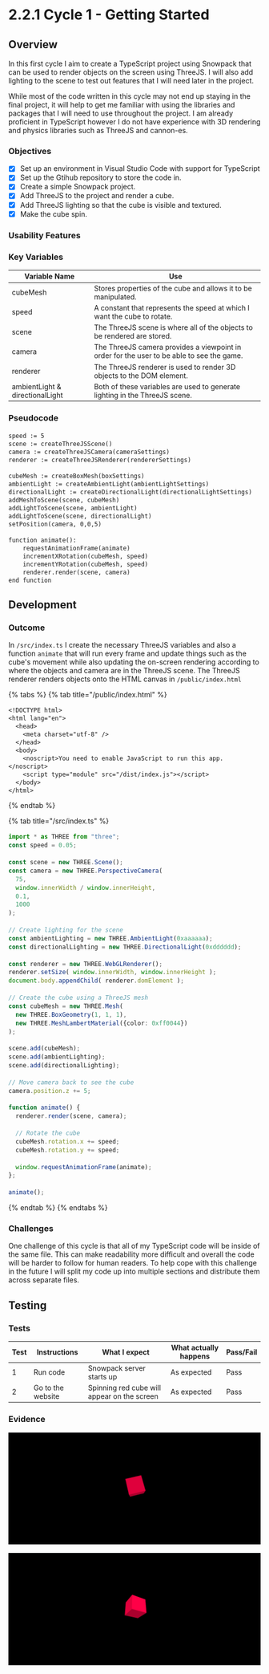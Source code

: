 # 2.2.1 Cycle 1 - Getting Started

## Overview

In this first cycle I aim to create a TypeScript project using Snowpack that can be used to render objects on the screen using ThreeJS. I will also add lighting to the scene to test out features that I will need later in the project.

While most of the code written in this cycle may not end up staying in the final project, it will help to get me familiar with using the libraries and packages that I will need to use throughout the project. I am already proficient in TypeScript however I do not have experience with 3D rendering and physics libraries such as ThreeJS and cannon-es.&#x20;

### Objectives

* [x] Set up an environment in Visual Studio Code with support for TypeScript
* [x] Set up the Gtihub repository to store the code in.
* [x] Create a simple Snowpack project.
* [x] Add ThreeJS to the project and render a cube.
* [x] Add ThreeJS lighting so that the cube is visible and textured.
* [x] Make the cube spin.

### Usability Features

### Key Variables

| Variable Name                   | Use                                                                                       |
| ------------------------------- | ----------------------------------------------------------------------------------------- |
| cubeMesh                        | Stores properties of the cube and allows it to be manipulated.                            |
| speed                           | A constant that represents the speed at which I want the cube to rotate.                  |
| scene                           | The ThreeJS scene is where all of the objects to be rendered are stored.                  |
| camera                          | The ThreeJS camera provides a viewpoint in order for the user to be able to see the game. |
| renderer                        | The ThreeJS renderer is used to render 3D objects to the DOM element.                     |
| ambientLight & directionalLight | Both of these variables are used to generate lighting in the ThreeJS scene.               |

### Pseudocode

```
speed := 5
scene := createThreeJSScene()
camera := createThreeJSCamera(cameraSettings)
renderer := createThreeJSRenderer(rendererSettings)

cubeMesh := createBoxMesh(boxSettings)
ambientLight := createAmbientLight(ambientLightSettings)
directionalLight := createDirectionalLight(directionalLightSettings)
addMeshToScene(scene, cubeMesh)
addLightToScene(scene, ambientLight)
addLightToScene(scene, directionalLight)
setPosition(camera, 0,0,5)

function animate():
    requestAnimationFrame(animate)
    incrementXRotation(cubeMesh, speed)
    incrementYRotation(cubeMesh, speed)
    renderer.render(scene, camera)
end function

```

## Development

### Outcome

In `/src/index.ts` I create the necessary ThreeJS variables and also a function `animate` that will run every frame and update things such as the cube's movement while also updating the on-screen rendering according to where the objects and camera are in the ThreeJS scene. The ThreeJS renderer renders objects onto the HTML canvas in `/public/index.html`

{% tabs %}
{% tab title="/public/index.html" %}
```markup
<!DOCTYPE html>
<html lang="en">
  <head>
    <meta charset="utf-8" />
  </head>
  <body>
    <noscript>You need to enable JavaScript to run this app.</noscript>
    <script type="module" src="/dist/index.js"></script>
  </body>
</html>
```
{% endtab %}

{% tab title="/src/index.ts" %}
```typescript
import * as THREE from "three";
const speed = 0.05;

const scene = new THREE.Scene();
const camera = new THREE.PerspectiveCamera(
  75,
  window.innerWidth / window.innerHeight,
  0.1,
  1000
);

// Create lighting for the scene
const ambientLighting = new THREE.AmbientLight(0xaaaaaa);
const directionalLighting = new THREE.DirectionalLight(0xdddddd);

const renderer = new THREE.WebGLRenderer();
renderer.setSize( window.innerWidth, window.innerHeight ); 
document.body.appendChild( renderer.domElement );

// Create the cube using a ThreeJS mesh
const cubeMesh = new THREE.Mesh(
  new THREE.BoxGeometry(1, 1, 1),
  new THREE.MeshLambertMaterial({color: 0xff0044})
);

scene.add(cubeMesh);
scene.add(ambientLighting);
scene.add(directionalLighting);

// Move camera back to see the cube
camera.position.z += 5;

function animate() {
  renderer.render(scene, camera);
  
  // Rotate the cube
  cubeMesh.rotation.x += speed;
  cubeMesh.rotation.y += speed;
  
  window.requestAnimationFrame(animate);
};

animate();
```
{% endtab %}
{% endtabs %}

### Challenges

One challenge of this cycle is that all of my TypeScript code will be inside of the same file. This can make readability more difficult and overall the code will be harder to follow for human readers. To help cope with this challenge in the future I will split my code up into multiple sections and distribute them across separate files.&#x20;

## Testing

### Tests

| Test | Instructions      | What I expect                               | What actually happens | Pass/Fail |
| ---- | ----------------- | ------------------------------------------- | --------------------- | --------- |
| 1    | Run code          | Snowpack server starts up                   | As expected           | Pass      |
| 2    | Go to the website | Spinning red cube will appear on the screen | As expected           | Pass      |

### Evidence

![](<../.gitbook/assets/image (6).png>)

![Cube in motion](<../.gitbook/assets/image (7).png>)
